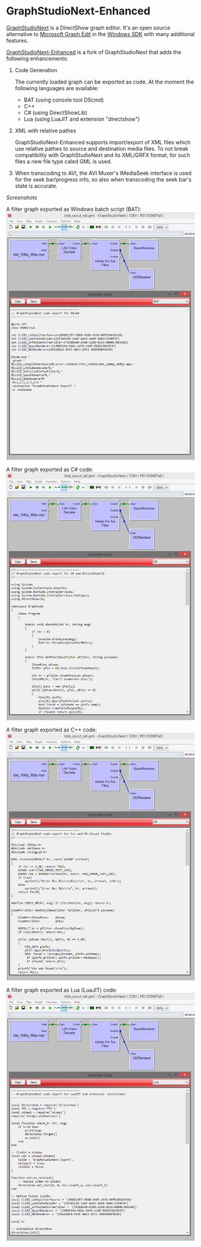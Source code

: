 # GraphStudioNext-Enhanced

[GraphStudioNext](https://github.com/cplussharp/graph-studio-next) is a DirectShow graph editor. It's an open source alternative to [Microsoft Graph Edit](https://msdn.microsoft.com/en-us/library/windows/desktop/dd407274.aspx) in the [Windows SDK](https://developer.microsoft.com/en-us/windows/downloads/windows-10-sdk) with many additional features.

[GraphStudioNext-Enhanced](https://github.com/59de44955ebd/graph-studio-next-enhanced) is a fork of GraphStudioNext that adds the following enhancements:

1. Code Generation

   The currently loaded graph can be exported as code. At the moment the following languages are available:
   * BAT (using console tool DScmd)
   * C++
   * C# (using DirectShowLib)
   * Lua (using LuaJIT and extension "directshow")

2. XML with relative pathes

   GraphStudioNext-Enhanced supports import/export of XML files which use relative pathes to source and destination media files. To not break compatibility with GraphStudioNext and its XML/GRFX format, for such files a new file type caled GML is used.

3. When transcoding to AVI, the AVI Muxer's IMediaSeek interface is used for the seek bar/progress info, so also when transcoding the seek bar's state is accurate.

*Screenshots*

A filter graph exported as Windows batch script (BAT):
![](screenshots/bbb_spout_ndi_BAT.png)

A filter graph exported as C# code:
![](screenshots/bbb_spout_ndi_CSharp.png)

A filter graph exported as C++ code:
![](screenshots/bbb_spout_ndi_CPP.png)

A filter graph exported as Lua (LuaJIT) code:
![](screenshots/bbb_spout_ndi_LUA.png)
